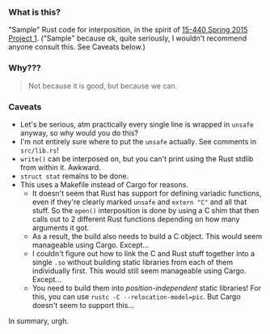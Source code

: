 ### What is this?
"Sample" Rust code for interposition, in the spirit of [15-440 Spring 2015 Project 1](http://www.cs.cmu.edu/~15-440/PROJECTS/15440-p1-handout.pdf).
("Sample" because ok, quite seriously, I wouldn't recommend anyone consult this. See Caveats below.)

### Why???
> Not because it is good, but because we can.

### Caveats
* Let's be serious, atm practically every single line is wrapped in `unsafe` anyway, so why would you do this?
* I'm not entirely sure where to put the `unsafe` actually. See comments in `src/lib.rs`!
* `write()` can be interposed on, but you can't print using the Rust stdlib from within it. Awkward.
* `struct stat` remains to be done.
* This uses a Makefile instead of Cargo for reasons.
  * It doesn't seem that Rust has support for defining variadic functions, even if they're clearly marked `unsafe` and `extern "C"` and all that stuff. So the `open()` interposition is done by using a C shim that then calls out to 2 different Rust functions depending on how many arguments it got.
  * As a result, the build also needs to build a C object. This would seem manageable using Cargo. Except...
  * I couldn't figure out how to link the C and Rust stuff together into a single `.so` without building static libraries from each of them individually first. This would still seem manageable using Cargo. Except...
  * You need to build them into _position-independent_ static libraries! For this, you can use `rustc -C --relocation-model=pic`. But Cargo doesn't seem to support this...

In summary, urgh.

